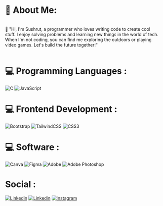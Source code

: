   # 💫 About Me:
<br>👋 "Hi, I'm Sushrut, a programmer who loves writing code to create cool stuff. I enjoy solving problems and learning new things in the world of tech. When I'm not coding, you can find me exploring the outdoors or playing video games. Let's build the future together!"<br><br>

  
# 💻 Programming Languages :
![C](https://img.shields.io/badge/c-%2300599C.svg?style=for-the-badge&logo=c&logoColor=white) ![JavaScript](https://img.shields.io/badge/javascript-%23323330.svg?style=for-the-badge&logo=javascript&logoColor=%23F7DF1E)  
# 💻 Frontend Development :
![Bootstrap](https://img.shields.io/badge/bootstrap-%238511FA.svg?style=for-the-badge&logo=bootstrap&logoColor=white) ![TailwindCSS](https://img.shields.io/badge/tailwindcss-%2338B2AC.svg?style=for-the-badge&logo=tailwind-css&logoColor=white) ![CSS3](https://img.shields.io/badge/css3-%231572B6.svg?style=for-the-badge&logo=css3&logoColor=white) 

# 💻 Software :
![Canva](https://img.shields.io/badge/Canva-%2300C4CC.svg?style=for-the-badge&logo=Canva&logoColor=white) ![Figma](https://img.shields.io/badge/figma-%23F24E1E.svg?style=for-the-badge&logo=figma&logoColor=white)   ![Adobe](https://img.shields.io/badge/adobe-%23FF0000.svg?style=for-the-badge&logo=adobe&logoColor=white)  ![Adobe Photoshop](https://img.shields.io/badge/adobe%20photoshop-%2331A8FF.svg?style=for-the-badge&logo=adobe%20photoshop&logoColor=white)

# Social :
 [![Linkedin](https://img.shields.io/badge/LinkedIn-0077B5?style=for-the-badge&logo=linkedin&logoColor=white
)](https://www.linkedin.com/in/sushrut-g-a6227b228/)    [![Linkedin](https://img.shields.io/badge/Gmail-D14836?style=for-the-badge&logo=gmail&logoColor=white)](mailto:Sushrutgaikwad55@gmail.com)  [![Instagram](https://img.shields.io/badge/Instagram-E4405F?style=for-the-badge&logo=instagram&logoColor=white
)](https://instagram.com/Sushrut_001) 
